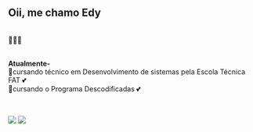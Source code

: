 ## Oii, me chamo Edy
<br>
 👩🏽‍💻
<br>
<br>
<p><strong>Atualmente-</strong>
 <br>
🌱cursando técnico em Desenvolvimento de sistemas pela Escola Técnica FAT 💕
 <br>
🌱cursando o Programa Descodificadas </> 💕

<br>
<br>
<!---
Edcleidej17/Edcleidej17 is a ✨ special ✨ repository because its `README.md` (this file) appears on your GitHub profile.
You can click the Preview link to take a look at your changes.
--->


 ##

<div> 

  <a href = "mailto:edcleidestudy@gmail.com"><img src="https://img.shields.io/badge/Gmail-D14836?style=for-the-badge&logo=gmail&logoColor=white" target="_blank"></a>
  <a href="https://www.linkedin.com/in/edcleide-ribeiro-66a69811a/" target="_blank"><img src="https://img.shields.io/badge/-LinkedIn-%230077B5?style=for-the-badge&logo=linkedin&logoColor=white" target="_blank"></a> 
   
 
</div>
